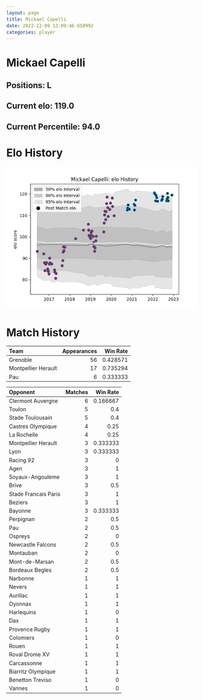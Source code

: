 ```yaml
---  
layout: page  
title: Mickael Capelli  
date: 2022-12-09 13:09:46.650992  
categories: player  
---
```

# Mickael Capelli

## Positions: L

## Current elo: 119.0

## Current Percentile: 94.0

# Elo History


![elo history](history_MickaelCapelli.png)
# Match History


| Team                |   Appearances |   Win Rate |
|:--------------------|--------------:|-----------:|
| Grenoble            |            56 |   0.428571 |
| Montpellier Herault |            17 |   0.735294 |
| Pau                 |             6 |   0.333333 |

| Opponent             |   Matches |   Win Rate |
|:---------------------|----------:|-----------:|
| Clermont Auvergne    |         6 |   0.166667 |
| Toulon               |         5 |   0.4      |
| Stade Toulousain     |         5 |   0.4      |
| Castres Olympique    |         4 |   0.25     |
| La Rochelle          |         4 |   0.25     |
| Montpellier Herault  |         3 |   0.333333 |
| Lyon                 |         3 |   0.333333 |
| Racing 92            |         3 |   0        |
| Agen                 |         3 |   1        |
| Soyaux-Angouleme     |         3 |   1        |
| Brive                |         3 |   0.5      |
| Stade Francais Paris |         3 |   1        |
| Beziers              |         3 |   1        |
| Bayonne              |         3 |   0.333333 |
| Perpignan            |         2 |   0.5      |
| Pau                  |         2 |   0.5      |
| Ospreys              |         2 |   0        |
| Newcastle Falcons    |         2 |   0.5      |
| Montauban            |         2 |   0        |
| Mont-de-Marsan       |         2 |   0.5      |
| Bordeaux Begles      |         2 |   0.5      |
| Narbonne             |         1 |   1        |
| Nevers               |         1 |   1        |
| Aurillac             |         1 |   1        |
| Oyonnax              |         1 |   1        |
| Harlequins           |         1 |   0        |
| Dax                  |         1 |   1        |
| Provence Rugby       |         1 |   1        |
| Colomiers            |         1 |   0        |
| Rouen                |         1 |   1        |
| Roval Drome XV       |         1 |   1        |
| Carcassonne          |         1 |   1        |
| Biarritz Olympique   |         1 |   1        |
| Benetton Treviso     |         1 |   0        |
| Vannes               |         1 |   0        |